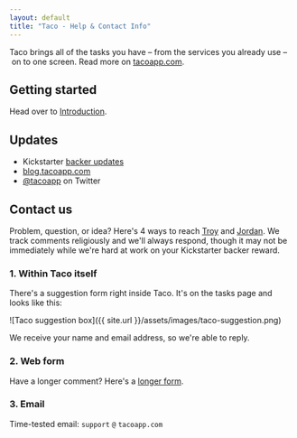 ```yaml
---
layout: default
title: "Taco - Help & Contact Info"
---
```


Taco brings all of the tasks you have – from the services you already
use – on to one screen. Read more on [tacoapp.com](https://tacoapp.com).

## Getting started

Head over to [Introduction](/how-it-works/introduction.html).


## Updates

* Kickstarter [backer updates](http://kickstarter.com/projects/tacoapp/taco-basecamp-to-zendesk-all-your-tasks-in-one-pla/posts)
* [blog.tacoapp.com](http://blog.tacoapp.com/)
* [@tacoapp](https://twitter.com/tacoapp) on Twitter


## Contact us

Problem, question, or idea? Here's 4 ways to reach [Troy](https://twitter.com/troyd) and [Jordan](https://twitter.com/fixie). We track comments religiously and we'll always respond, though it may not be immediately while we're hard at work on your Kickstarter backer reward.

### 1. Within Taco itself

There's a suggestion form right inside Taco. It's on the tasks page and
looks like this:

![Taco suggestion box]({{ site.url }}/assets/images/taco-suggestion.png)

We receive your name and email address, so we're able to reply.

### 2. Web form

Have a longer comment? Here's a [longer form](https://tacoapp.com/feedback).

### 3. Email

Time-tested email: `support` `@` `tacoapp.com`
